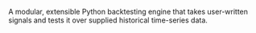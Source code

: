 A modular, extensible Python backtesting engine that takes user-written signals and tests it over supplied historical time-series data.